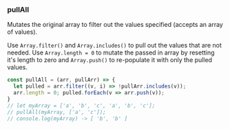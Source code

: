 ### pullAll

Mutates the original array to filter out the values specified (accepts an array of values).

Use `Array.filter()` and `Array.includes()` to pull out the values that are not needed.
Use `Array.length = 0` to mutate the passed in array by resetting it's length to zero and `Array.push()` to re-populate it with only the pulled values.

```js
const pullAll = (arr, pullArr) => {
  let pulled = arr.filter((v, i) => !pullArr.includes(v));
  arr.length = 0; pulled.forEach(v => arr.push(v));
}
// let myArray = ['a', 'b', 'c', 'a', 'b', 'c'];
// pullAll(myArray, ['a', 'c']);
// console.log(myArray) -> [ 'b', 'b' ]
```
